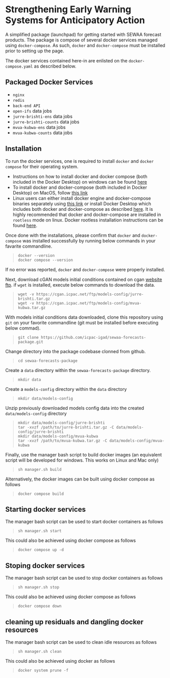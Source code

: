 # Strengthening Early Warning Systems for Anticipatory Action  

A simplified package (launchpad) for getting started with SEWAA forecast products. The package is compose of several docker services managed using `docker-compose`. As such, `docker` and `docker-compose` must be installed prior to setting up the page.  

The docker services contained here-in are enlisted on the `docker-compose.yaml` as described below.  

## Packaged Docker Services

- `nginx`  
- `redis`  
- `back-end API`  
- `open-ifs` data jobs  
- `jurre-brishti-ens` data jobs  
- `jurre-brishti-counts` data jobs  
- `mvua-kubwa-ens` data jobs  
- `mvua-kubwa-counts` data jobs  

## Installation  

To run the docker services, one is required to install `docker` and `docker compose` for their operating system.
- Instructions on how to install docker and docker compose (both included in the Docker Desktop) on windows can be found [here](https://docs.docker.com/desktop/setup/install/windows-install/)  
- To install docker and docker-compose (both included in Docker Desktop) on MacOS, follow [this link](https://docs.docker.com/desktop/setup/install/mac-install/)   
- Linux users can either install docker engine and docker-compose binaries separately using [this link](https://docs.docker.com/engine/install/) or install Docker Desktop which includes both docker and docker-compose as described [here](https://docs.docker.com/desktop/setup/install/linux/). It is highly recommended that docker and docker-compose are installed in `rootless` mode on linux. Docker rootless installation instructions can be found [here](https://docs.docker.com/engine/security/rootless/).
  
Once done with the installations, please confirm that `docker` and `docker-compose` was installed successfully by running below commands in your favarite commandline.   

> `docker --version`  
> `docker compose --version`  

If no error was reported, `docker` and `docker-compose` were properly  installed.  

Next, download cGAN models initial conditions contained on cgan [website ftp](https://cgan.icpac.net/ftp/models-config/). if `wget` is installed, execute below commands to download the data.  

> `wget -v https://cgan.icpac.net/ftp/models-config/jurre-brishti.tar.gz`  
> `wget -v https://cgan.icpac.net/ftp/models-config/mvua-kubwa.tar.gz`

With models initial conditions data downloaded, clone this repository using `git` on your favorite commandline (git must be installed before executing below commad).  
 > `git clone https://github.com/icpac-igad/sewaa-forecasts-package.git`  

 Change directory into the package codebase clonned from github.  
 > `cd sewaa-forecasts-package`  

 Create a `data` directory within the `sewaa-forecasts-package` directory.  

 > `mkdir data`  

 Create a `models-config` directory within the `data` directory  

 > `mkdir data/models-config`  

 Unzip previously downloaded models config data into the created `data/models-config` directory  

 > `mkdir data/models-config/jurre-brishti`  
 > `tar -xvzf /path/to/jurre-brishti.tar.gz -C data/models-config/jurre-brishti`  
 > `mkdir data/models-config/mvua-kubwa`  
 > `tar -xvzf /path/to/mvua-kubwa.tar.gz -C data/models-config/mvua-kubwa`  

 Finally, use the manager bash script to build docker images (an equivalent script will be developed for windows. This works on Linux and Mac only)  

 > `sh manager.sh build`  

 Alternatively, the docker images can be built using docker compose as follows  

 > `docker compose build`  


 ## Starting docker services  

 The manager bash script can be used to start docker containers as follows  

 > `sh manager.sh start`  

 This could also be achieved using docker compose as follows  

 > `docker compose up -d`  

 ## Stoping docker services  

 The manager bash script can be used to stop docker containers as follows  

 > `sh manager.sh stop`  

 This could also be achieved using docker compose as follows  

 > `docker compose down`  

 ## cleaning up residuals and dangling docker resources  

The manager bash script can be used to clean idle resources as follows  

 > `sh manager.sh clean`  

 This could also be achieved using docker as follows  

 > `docker system prune -f`  
